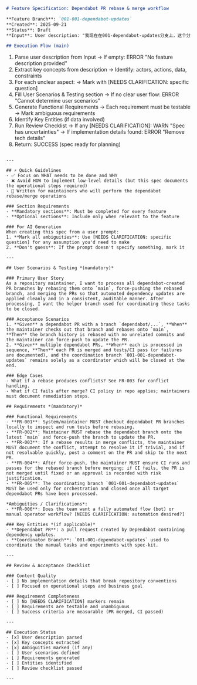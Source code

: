 ```markdown
# Feature Specification: Dependabot PR rebase & merge workflow

**Feature Branch**: `001-001-dependabot-updates`  
**Created**: 2025-09-21  
**Status**: Draft  
**Input**: User description: "我现在在001-dependabot-updates分支上，这个分支的本意是解决现在由dependabot扫描而自动创建的所有pr，这不是开发任务，只是要将由dependabot创建的pr对应的分支下载检查然后rebase main分支，再force提交，然后合并pr，为了规范操作这个任务也创建了pr，并引入了并实验spec-kit的运行，完成dependabot创建的任务之后，再关闭当前分支"

## Execution Flow (main)
```
1. Parse user description from Input
   → If empty: ERROR "No feature description provided"
2. Extract key concepts from description
   → Identify: actors, actions, data, constraints
3. For each unclear aspect:
   → Mark with [NEEDS CLARIFICATION: specific question]
4. Fill User Scenarios & Testing section
   → If no clear user flow: ERROR "Cannot determine user scenarios"
5. Generate Functional Requirements
   → Each requirement must be testable
   → Mark ambiguous requirements
6. Identify Key Entities (if data involved)
7. Run Review Checklist
   → If any [NEEDS CLARIFICATION]: WARN "Spec has uncertainties"
   → If implementation details found: ERROR "Remove tech details"
8. Return: SUCCESS (spec ready for planning)
```

---

## ⚡ Quick Guidelines
- ✅ Focus on WHAT needs to be done and WHY
- ❌ Avoid HOW to implement low-level details (but this spec documents the operational steps required)
- 👥 Written for maintainers who will perform the dependabot rebase/merge operations

### Section Requirements
- **Mandatory sections**: Must be completed for every feature
- **Optional sections**: Include only when relevant to the feature

### For AI Generation
When creating this spec from a user prompt:
1. **Mark all ambiguities**: Use [NEEDS CLARIFICATION: specific question] for any assumption you'd need to make
2. **Don't guess**: If the prompt doesn't specify something, mark it

---

## User Scenarios & Testing *(mandatory)*

### Primary User Story
As a repository maintainer, I want to process all dependabot-created PR branches by rebasing them onto `main`, force-pushing the rebased branch, and merging the PRs so that automated dependency updates are applied cleanly and in a consistent, auditable manner. After processing, I want the helper branch used for coordinating these tasks to be closed.

### Acceptance Scenarios
1. **Given** a dependabot PR with a branch `dependabot/...`, **When** the maintainer checks out that branch and rebases onto `main`, **Then** the branch history is rebased with no unrelated commits and the maintainer can force-push to update the PR.
2. **Given** multiple dependabot PRs, **When** each is processed in sequence, **Then** each PR is merged and tests/CI pass (or failures are documented), and the coordination branch `001-001-dependabot-updates` remains solely as a coordinator which will be closed at the end.

### Edge Cases
- What if a rebase produces conflicts? See FR-003 for conflict handling.
- What if CI fails after merge? CI policy in repo applies; maintainers must document remediation steps.

## Requirements *(mandatory)*

### Functional Requirements
- **FR-001**: System/maintainer MUST checkout dependabot PR branches locally to inspect and run tests before rebasing.
- **FR-002**: Maintainer MUST rebase the dependabot branch onto the latest `main` and force-push the branch to update the PR.
- **FR-003**: If a rebase results in merge conflicts, the maintainer MUST document the conflict, attempt to resolve it if trivial, and if not resolvable quickly, post a comment on the PR and skip to the next PR.
- **FR-004**: After force-push, the maintainer MUST ensure CI runs and passes for the rebased branch before merging; if CI fails, the PR is not merged until fixed or an approval is recorded with risk justification.
- **FR-005**: The coordinating branch `001-001-dependabot-updates` MUST be used only for orchestration and closed once all target dependabot PRs have been processed.

*Ambiguities / Clarifications*:
- **FR-006**: Does the team want a fully automated flow (bot) or manual operator workflow? [NEEDS CLARIFICATION: automation desired?]

### Key Entities *(if applicable)*
- **Dependabot PR**: a pull request created by Dependabot containing dependency updates.
- **Coordinator Branch**: `001-001-dependabot-updates` used to coordinate the manual tasks and experiments with spec-kit.

---

## Review & Acceptance Checklist

### Content Quality
- [ ] No implementation details that break repository conventions
- [ ] Focused on operational steps and business goal

### Requirement Completeness
- [ ] No [NEEDS CLARIFICATION] markers remain
- [ ] Requirements are testable and unambiguous
- [ ] Success criteria are measurable (PR merged, CI passed)

---

## Execution Status
- [x] User description parsed
- [x] Key concepts extracted
- [x] Ambiguities marked (if any)
- [ ] User scenarios defined
- [ ] Requirements generated
- [ ] Entities identified
- [ ] Review checklist passed

---

```
